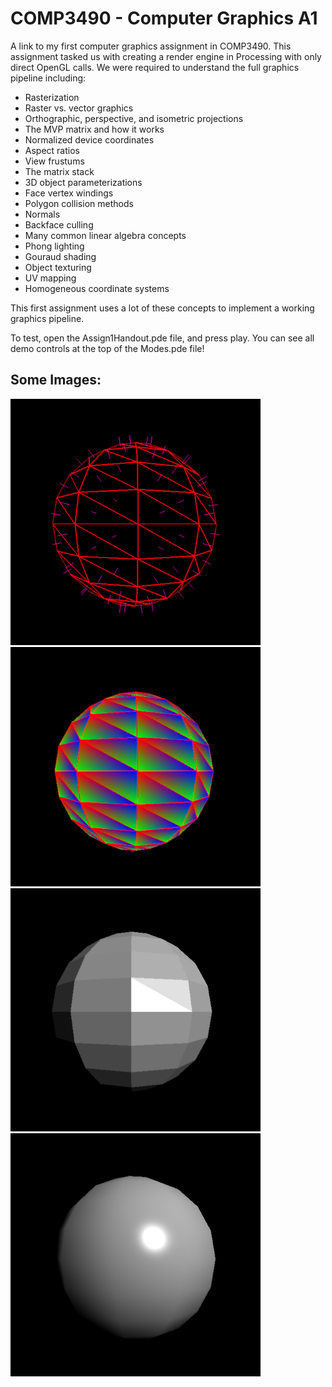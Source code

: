 # COMP3490 - Computer Graphics A1
A link to my first computer graphics assignment in COMP3490. This assignment tasked us with creating a render engine in Processing with only direct OpenGL calls. We were required to understand the full graphics pipeline including:

- Rasterization
- Raster vs. vector graphics
- Orthographic, perspective, and isometric projections
- The MVP matrix and how it works
- Normalized device coordinates
- Aspect ratios
- View frustums
- The matrix stack
- 3D object parameterizations
- Face vertex windings
- Polygon collision methods
- Normals
- Backface culling
- Many common linear algebra concepts
- Phong lighting
- Gouraud shading
- Object texturing
- UV mapping
- Homogeneous coordinate systems

This first assignment uses a lot of these concepts to implement a working graphics pipeline.

To test, open the Assign1Handout.pde file, and press play. You can see all demo controls at the top of the Modes.pde file!

## Some Images:

<img src="/pics/normals.PNG" width="400">

<img src="/pics/coords.PNG" width="400">

<img src="/pics/shading.PNG" width="400">

<img src="/pics/lighting.PNG" width="400">



